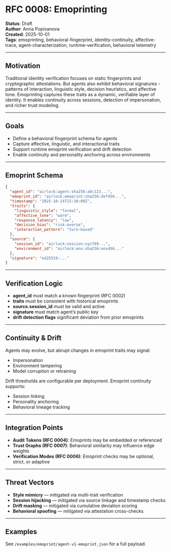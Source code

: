 # RFC 0008: Emoprinting

**Status**: Draft  
**Author**: Anna Popivanova  
**Created**: 2025-10-01  
**Tags**: emoprinting, behavioral-fingerprint, identity-continuity, affective-trace, agent-characterization, runtime-verification, behavioral telemetry

---

## Motivation
Traditional identity verification focuses on static fingerprints and cryptographic attestations. But agents also exhibit behavioral signatures - patterns of interaction, linguistic style, decision heuristics, and affective tone. Emoprinting captures these traits as a dynamic, verifiable layer of identity. It enables continuity across sessions, detection of impersonation, and richer trust modeling.

---

## Goals
 - Define a behavioral fingerprint schema for agents  
 - Capture affective, linguistic, and interactional traits  
 - Support runtime emoprint verification and drift detection  
 - Enable continuity and personality anchoring across environments

---

## Emoprint Schema

```json
{
  "agent_id": "airlock:agent:sha256:abc123...",
  "emoprint_id": "airlock:emoprint:sha256:def456...",
  "timestamp": "2025-10-14T15:30:00Z",
  "traits": {
    "linguistic_style": "formal",
    "affective_tone": "warm",
    "response_latency": "low",
    "decision_bias": "risk-averse",
    "interaction_pattern": "turn-based"
  },
  "source": {
    "session_id": "airlock:session:xyz789...",
    "environment_id": "airlock:env:sha256:env456..."
  },
  "signature": "ed25519:..."
}
```

---

## Verification Logic
 - **agent_id** must match a known fingerprint (RFC 0002)
 - **traits** must be consistent with historical emoprints
 - **source.session_id** must be valid and active
 - **signature** must match agent’s public key
 - **drift detection flags** significant deviation from prior emoprints

---

## Continuity & Drift
Agents may evolve, but abrupt changes in emoprint traits may signal:
 - Impersonation
 - Environment tampering
 - Model corruption or retraining

Drift thresholds are configurable per deployment. Emoprint continuity supports:
 - Session linking
 - Personality anchoring
 - Behavioral lineage tracking

---

## Integration Points
 - **Audit Tokens (RFC 0004)**: Emoprints may be embedded or referenced
 - **Trust Graphs (RFC 0007)**: Behavioral similarity may influence edge weights
 - **Verification Modes (RFC 0006)**: Emoprint checks may be optional, strict, or adaptive

---

## Threat Vectors
 - **Style mimicry** — mitigated via multi-trait verification
 - **Session hijacking** — mitigated via source linkage and timestamp checks
 - **Drift masking** — mitigated via cumulative deviation scoring
 - **Behavioral spoofing** — mitigated via attestation cross-checks

---

## Examples
See `/examples/emoprint/agent-v1-emoprint.json` for a full payload.
